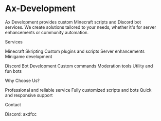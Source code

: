 # Ax-Development
Ax Development provides custom Minecraft scripts and Discord bot services. We create solutions tailored to your needs, whether it's for server enhancements or community automation.

Services

Minecraft Skripting
Custom plugins and scripts
Server enhancements
Minigame development

Discord Bot Development
Custom commands
Moderation tools
Utility and fun bots

Why Choose Us?

Professional and reliable service
Fully customized scripts and bots
Quick and responsive support

Contact

Discord: axdfcc
